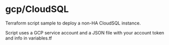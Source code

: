 # gcp/CloudSQL
Terraform script sample to deploy a non-HA CloudSQL instance.

Script uses a GCP service account and a JSON file with your account token and info in variables.tf

